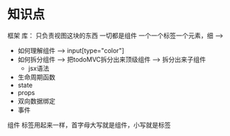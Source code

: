 # 知识点

框架 库：
只负责视图这块的东西
一切都是组件
一个一个标签一个元素，细 --> 
- 如何理解组件 --> input[type="color"]
- 如何拆分组件 --> 把todoMVC拆分出来顶级组件 --> 拆分出来子组件
    + jsx语法
- 生命周期函数
- state
- props 
- 双向数据绑定
- 事件

组件 标签用起来一样，首字母大写就是组件，小写就是标签